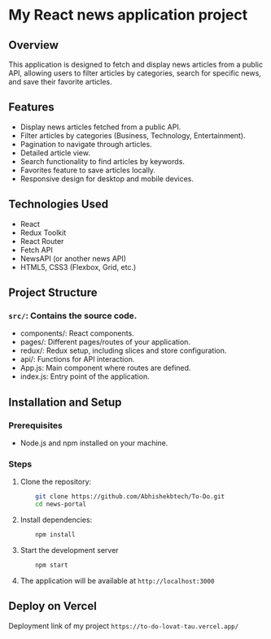 # My React news application project

## Overview
This application is designed to fetch and display news articles from a public API, allowing users to filter articles by categories, search for specific news, and save their favorite articles.

## Features
- Display news articles fetched from a public API.
- Filter articles by categories (Business, Technology, Entertainment).
- Pagination to navigate through articles.
- Detailed article view.
- Search functionality to find articles by keywords.
- Favorites feature to save articles locally.
- Responsive design for desktop and mobile devices.

## Technologies Used
- React
- Redux Toolkit
- React Router
- Fetch API
- NewsAPI (or another news API)
- HTML5, CSS3 (Flexbox, Grid, etc.)

## Project Structure
### `src/`: Contains the source code.
- components/: React components.
- pages/: Different pages/routes of your application.
- redux/: Redux setup, including slices and store configuration.
- api/: Functions for API interaction.
- App.js: Main component where routes are defined.
- index.js: Entry point of the application.

## Installation and Setup

### Prerequisites

- Node.js and npm installed on your machine.

### Steps

1. Clone the repository:
    ```sh
        git clone https://github.com/Abhishekbtech/To-Do.git
        cd news-portal
    ```
2. Install dependencies:
    ```sh
        npm install
    ```
3. Start the development server
    ```sh
        npm start
    ```

4. The application will be available at `http://localhost:3000`

## Deploy on Vercel

Deployment link of my project `https://to-do-lovat-tau.vercel.app/`